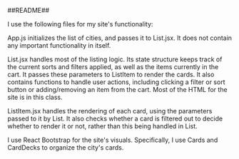 ##README##

I use the following files for my site's functionality:

App.js initializes the list of cities, and passes it to List.jsx. It does not contain any important functionality in itself. 

List.jsx handles most of the listing logic. Its state structure keeps track of the current sorts and filters applied, as well as the items currently in the cart. It passes these parameters to ListItem to render the cards. It also contains functions to handle user actions, including clicking a filter or sort button or adding/removing an item from the cart. Most of the HTML for the site is in this class.

ListItem.jsx handles the rendering of each card, using the parameters passed to it by List. It also checks whether a card is filtered out to decide whether to render it or not, rather than this being handled in List.  

I use React Bootstrap for the site's visuals. Specifically, I use Cards and CardDecks to organize the city's cards.
